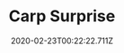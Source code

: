 ---
templateKey: blog-post
featuredpost: false
date: 2020-02-23T00:22:22.711Z
title: Carp Surprise
description: It's bland and oily. 
type: cooking
sellPrice: 150
energy: 90
health: 40
featuredimage: /img/Carp_Surprise.png
tags:
  - Carp
  - edible
---